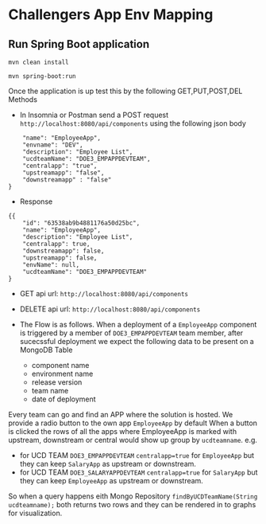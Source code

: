 # Challengers App Env Mapping



## Run Spring Boot application
```
mvn clean install
```
```
mvn spring-boot:run
```
Once the application is up test this by the following GET,PUT,POST,DEL Methods

- In Insomnia or Postman send a POST request `http://localhost:8080/api/components` using the following json body

```{
	"name": "EmployeeApp",
	"envname": "DEV",
	"description": "Employee List",
    "ucdteamName": "DOE3_EMPAPPDEVTEAM",
	"centralapp": "true",
    "upstreamapp": "false",
    "downstreamapp" : "false"
}
```
- Response
```
{{
	"id": "63538ab9b4881176a50d25bc",
	"name": "EmployeeApp",
	"description": "Employee List",
	"centralapp": true,
	"downstreamapp": false,
	"upstreamapp": false,
	"envName": null,
	"ucdteamName": "DOE3_EMPAPPDEVTEAM"
}
```
- GET api url: `http://localhost:8080/api/components`
- DELETE api url: `http://localhost:8080/api/components`

- The Flow is as follows.
When a deployment of a  `EmployeeApp` component is triggered by a member of `DOE3_EMPAPPDEVTEAM` team member, after sucecssful deployment we expect the following data to be present on a MongoDB Table 
  - component name
  - environment name
  - release version
  - team name
  - date of deployment

Every team can go and find an APP  where the solution is hosted. 
We provide a radio button to the own app `EmployeeApp` by default
When a button is clicked the rows of all the apps where EmployeeApp is marked with upstream, downstream or central would show up group by `ucdteamname`. 
e.g. 
- for UCD TEAM `DOE3_EMPAPPDEVTEAM` `centralapp=true` for `EmployeeApp` but they can keep `SalaryApp` as upstream or downstream.
- for UCD TEAM `DOE3_SALARYAPPDEVTEAM` `centralapp=true` for `SalaryApp` but they can keep `EmployeeApp` as upstream or downstream.

So when a query happens eith Mongo Repository `findByUCDTeamName(String ucdteamname);` both returns two rows and they can be rendered in to graphs for visualization.